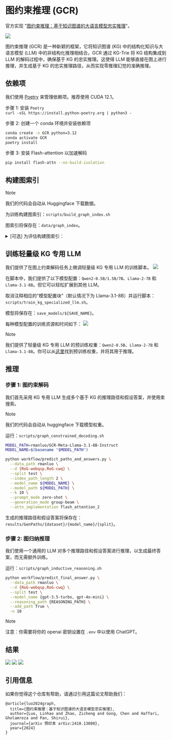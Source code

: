 # 图约束推理 (GCR)

官方实现 "[图约束推理：基于知识图谱的大语言模型忠实推理](https://arxiv.org/abs/2410.13080)"。

![](resources/GCR.png)

图约束推理 (GCR) 是一种新颖的框架，它将知识图谱 (KG) 中的结构化知识与大语言模型 (LLM) 中的非结构化推理相结合。GCR 通过 KG-Trie 将 KG 结构集成到 LLM 的解码过程中，确保基于 KG 的忠实推理。这使得 LLM 能够直接在图上进行推理，并生成基于 KG 的忠实推理路径，从而实现零推理幻觉的准确推理。

## 依赖项

我们使用 [Poetry](https://python-poetry.org/) 来管理依赖项。推荐使用 CUDA 12.1。

步骤 1: 安装 `Poetry`   
`curl -sSL https://install.python-poetry.org | python3 -`

步骤 2: 创建一个 conda 环境并安装依赖项

```bash
conda create -n GCR python=3.12
conda activate GCR
poetry install
```

步骤 3: 安装 Flash-attention 以加速解码

```bash
pip install flash-attn --no-build-isolation
```

## 构建图索引

> [!NOTE]
> 我们的代码会自动从 Huggingface 下载数据。

为训练构建图索引：`scripts/build_graph_index.sh`

图索引将保存在：`data/graph_index`。

<details> <summary>[可选] 为评估构建图索引：</summary>

你可以预先构建图索引以加快评估速度。否则，评估脚本将即时构建图索引。   
```bash
DATA_PATH="RoG-webqsp RoG-cwq"
SPLIT=test
N_PROCESS=8
HOP=2 # 3
for DATA_PATH in ${DATA_PATH}; do
    python workflow/build_graph_index.py --d ${DATA_PATH} --split ${SPLIT} --n ${N_PROCESS} --K ${HOP}
done
```
</details>


## 训练轻量级 KG 专用 LLM

我们提供了在图上约束解码任务上微调轻量级 KG 专用 LLM 的训练脚本。 
![](resources/graph-constrained-decoding.png)

在脚本中，我们提供了以下模型配置：`Qwen2-0.5B/1.5B/7B`、`Llama-2-7B` 和 `Llama-3.1-8B`。但它可以轻松扩展到其他 LLM。

取消注释相应的“模型配置块”（默认情况下为 Llama-3.1-8B）并运行脚本：`scripts/train_kg_specialized_llm.sh`。

模型将保存在：`save_models/${SAVE_NAME}`。

每种模型配置的训练资源和时间如下：
![](./resources/train.png) 

> [!NOTE]
> 我们提供了轻量级 KG 专用 LLM 的预训练权重：`Qwen2-0.5B`、`Llama-2-7B` 和 `Llama-3.1-8B`。你可以从[这里](https://huggingface.co/collections/rmanluo/graph-constrained-reasoning-671052e5c808aa5e8c57501a)找到预训练权重，并将其用于推理。

## 推理

### 步骤 1: 图约束解码

我们首先采用 KG 专用 LLM 生成多个基于 KG 的推理路径和假设答案，并使用束搜索。

> [!NOTE]
> 我们的代码会自动从 huggingface 下载模型权重。

运行：`scripts/graph_constrained_decoding.sh`

```bash
MODEL_PATH=rmanluo/GCR-Meta-Llama-3.1-8B-Instruct
MODEL_NAME=$(basename "$MODEL_PATH")

python workflow/predict_paths_and_answers.py \
  --data_path rmanluo \
  --d {RoG-webqsp,RoG-cwq} \
  --split test \
  --index_path_length 2 \
  --model_name ${MODEL_NAME} \
  --model_path ${MODEL_PATH} \
  --k 10 \
  --prompt_mode zero-shot \
  --generation_mode group-beam \
  --attn_implementation flash_attention_2
```
生成的推理路径和假设答案将保存在：`results/GenPaths/{dataset}/{model_name}/{split}`。

### 步骤 2: 图归纳推理

我们使用一个通用的 LLM 对多个推理路径和假设答案进行推理，以生成最终答案，而无需额外训练。

运行：`scripts/graph_inductive_reasoning.sh`

```bash
python workflow/predict_final_answer.py \
  --data_path rmanluo \
  --d {RoG-webqsp,RoG-cwq} \
  --split test \
  --model_name {gpt-3.5-turbo, gpt-4o-mini} \
  --reasoning_path {REASONING_PATH} \
  --add_path True \
  -n 10
```

> [!NOTE]
> 注意：你需要将你的 openai 密钥设置在 `.env` 中以使用 ChatGPT。

## 结果

![](resources/KGQA.png)
![](resources/efficiency.png)
![](resources/cases.png)

## 引用信息
如果你觉得这个仓库有帮助，请通过引用这篇论文帮助我们：
```
@article{luo2024graph,
  title={图约束推理：基于知识图谱的大语言模型忠实推理},
  author={Luo, Linhao and Zhao, Zicheng and Gong, Chen and Haffari, Gholamreza and Pan, Shirui},
  journal={arXiv 预印本 arXiv:2410.13080},
  year={2024}
}
```